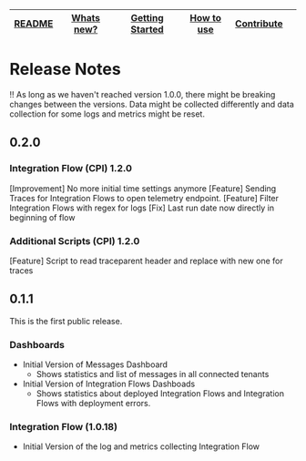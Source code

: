 | [README](README.md) | [Whats new?](whats_new.md) | [Getting Started](getting_started.md) | [How to use](how_to_use.md) | [Contribute](contribute.md) |     |
| ------------------- | -------------------------- | ------------------------------------- | --------------------------- | --------------------------- | --- |

# Release Notes

!! As long as we haven't reached version 1.0.0, there might be breaking changes between the versions. Data might be collected differently and data collection for some logs and metrics might be reset.

## 0.2.0

### Integration Flow (CPI) 1.2.0

[Improvement] No more initial time settings anymore
[Feature] Sending Traces for Integration Flows to open telemetry endpoint.
[Feature] Filter Integration Flows with regex for logs
[Fix] Last run date now directly in beginning of flow

### Additional Scripts (CPI) 1.2.0

[Feature] Script to read traceparent header and replace with new one for traces

## 0.1.1

This is the first public release.

### Dashboards

- Initial Version of Messages Dashboard
  - Shows statistics and list of messages in all connected tenants
- Initial Version of Integration Flows Dashboads
  - Shows statistics about deployed Integration Flows and Integration Flows with deployment errors.

### Integration Flow (1.0.18)

- Initial Version of the log and metrics collecting Integration Flow
